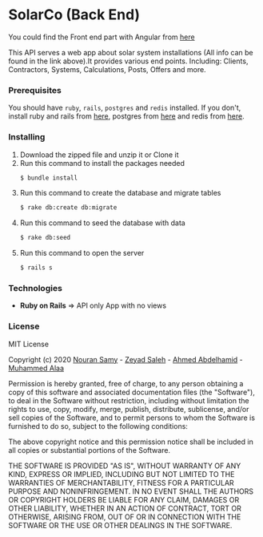 # SolarCo (Back End)

You could find the Front end part with Angular from [here](https://github.com/zeyadsaleh/SolarCo)

This API serves a web app about solar system installations (All info can be found in the link above).It provides various end points. Including: Clients, Contractors, Systems, Calculations, Posts, Offers and more.

### Prerequisites

You should have `ruby`, `rails`, `postgres` and `redis` installed. If you don't, install ruby and rails from [here](https://gorails.com/setup/ubuntu/20.04), postgres from [here](https://www.postgresql.org/download/) and redis from [here](https://redis.io/download).

### Installing
1. Download the zipped file and unzip it or Clone it
2. Run this command to install the packages needed
    ```sh
    $ bundle install
    ```
3. Run this command to create the database and migrate tables
    ```sh
    $ rake db:create db:migrate
    ```
4. Run this command to seed the database with data
    ```sh
    $ rake db:seed
    ```
5. Run this command to open the server
    ```sh
    $ rails s
    ```
### Technologies

- **Ruby on Rails** => API only App with no views

### License
MIT License

Copyright (c) 2020 [Nouran Samy](https://github.com/Nouran96) - [Zeyad Saleh](https://github.com/zeyadsaleh) - [Ahmed Abdelhamid](https://github.com/Ahmed-Abd-elhamid) - [Muhammed Alaa](https://github.com/MuAladdinIbrahim)

Permission is hereby granted, free of charge, to any person obtaining a copy of this software and associated documentation files (the "Software"), to deal in the Software without restriction, including without limitation the rights to use, copy, modify, merge, publish, distribute, sublicense, and/or sell copies of the Software, and to permit persons to whom the Software is furnished to do so, subject to the following conditions:

The above copyright notice and this permission notice shall be included in all copies or substantial portions of the Software.

THE SOFTWARE IS PROVIDED "AS IS", WITHOUT WARRANTY OF ANY KIND, EXPRESS OR IMPLIED, INCLUDING BUT NOT LIMITED TO THE WARRANTIES OF MERCHANTABILITY, FITNESS FOR A PARTICULAR PURPOSE AND NONINFRINGEMENT. IN NO EVENT SHALL THE AUTHORS OR COPYRIGHT HOLDERS BE LIABLE FOR ANY CLAIM, DAMAGES OR OTHER LIABILITY, WHETHER IN AN ACTION OF CONTRACT, TORT OR OTHERWISE, ARISING FROM, OUT OF OR IN CONNECTION WITH THE SOFTWARE OR THE USE OR OTHER DEALINGS IN THE SOFTWARE.
